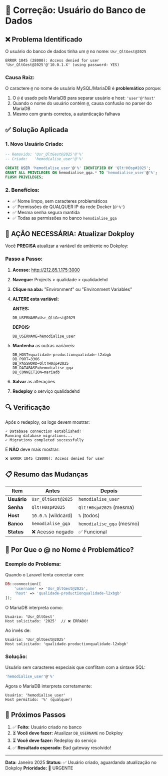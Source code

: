 # 🔧 Correção: Usuário do Banco de Dados

## ❌ Problema Identificado

O usuário do banco de dados tinha um `@` no nome: `Usr_QltGest@2025`

```
ERROR 1045 (28000): Access denied for user 'Usr_QltGest@2025'@'10.0.1.X' (using password: YES)
```

### Causa Raiz:

O caractere `@` no nome de usuário MySQL/MariaDB é **problemático** porque:
1. O `@` é usado pelo MariaDB para separar usuário e host: `'user'@'host'`
2. Quando o nome do usuário contém `@`, causa confusão no parser do MariaDB
3. Mesmo com grants corretos, a autenticação falhava

## ✅ Solução Aplicada

### 1. Novo Usuário Criado:
```sql
-- Removido: 'Usr_QltGest@2025'@'%'
-- Criado:   'hemodialise_user'@'%'

CREATE USER 'hemodialise_user'@'%' IDENTIFIED BY 'Qlt!H0sp#2025';
GRANT ALL PRIVILEGES ON hemodialise_gqa.* TO 'hemodialise_user'@'%';
FLUSH PRIVILEGES;
```

### 2. Benefícios:
- ✅ Nome limpo, sem caracteres problemáticos
- ✅ Permissões de QUALQUER IP da rede Docker (`@'%'`)
- ✅ Mesma senha segura mantida
- ✅ Todas as permissões no banco `hemodialise_gqa`

## 🔄 AÇÃO NECESSÁRIA: Atualizar Dokploy

Você **PRECISA** atualizar a variável de ambiente no Dokploy:

### Passo a Passo:

1. **Acesse:** http://212.85.1.175:3000

2. **Navegue:** Projects > qualidade > qualidadehd

3. **Clique na aba:** "Environment" ou "Environment Variables"

4. **ALTERE esta variável:**

   **ANTES:**
   ```
   DB_USERNAME=Usr_QltGest@2025
   ```

   **DEPOIS:**
   ```
   DB_USERNAME=hemodialise_user
   ```

5. **Mantenha** as outras variáveis:
   ```
   DB_HOST=qualidade-productionqualidade-l2xbgb
   DB_PORT=3306
   DB_PASSWORD=Qlt!H0sp#2025
   DB_DATABASE=hemodialise_gqa
   DB_CONNECTION=mariadb
   ```

6. **Salvar** as alterações

7. **Redeploy** o serviço qualidadehd

## 🔍 Verificação

Após o redeploy, os logs devem mostrar:

```
✓ Database connection established!
Running database migrations...
✓ Migrations completed successfully
```

E **NÃO** deve mais mostrar:
```
❌ ERROR 1045 (28000): Access denied for user
```

## 📋 Resumo das Mudanças

| Item | Antes | Depois |
|------|-------|--------|
| **Usuário** | `Usr_QltGest@2025` | `hemodialise_user` |
| **Senha** | `Qlt!H0sp#2025` | `Qlt!H0sp#2025` (mesma) |
| **Host** | `10.0.%` (wildcard) | `%` (todos) |
| **Banco** | `hemodialise_gqa` | `hemodialise_gqa` (mesmo) |
| **Status** | ❌ Acesso negado | ✅ Funcional |

## 🎯 Por Que o @ no Nome é Problemático?

### Exemplo do Problema:

Quando o Laravel tenta conectar com:
```php
DB::connection([
    'username' => 'Usr_QltGest@2025',
    'host' => 'qualidade-productionqualidade-l2xbgb'
]);
```

O MariaDB interpreta como:
```
Usuário: 'Usr_QltGest'
Host solicitado: '2025'  // ❌ ERRADO!
```

Ao invés de:
```
Usuário: 'Usr_QltGest@2025'
Host solicitado: 'qualidade-productionqualidade-l2xbgb'
```

### Solução:

Usuário sem caracteres especiais que conflitam com a sintaxe SQL:
```sql
'hemodialise_user'@'%'
```

Agora o MariaDB interpreta corretamente:
```
Usuário: 'hemodialise_user'
Host permitido: '%' (qualquer)
```

## 🚀 Próximos Passos

1. ✅ **Feito:** Usuário criado no banco
2. ⏳ **Você deve fazer:** Atualizar `DB_USERNAME` no Dokploy
3. ⏳ **Você deve fazer:** Redeploy do serviço
4. ✅ **Resultado esperado:** Bad gateway resolvido!

---

**Data:** Janeiro 2025
**Status:** ✅ Usuário criado, aguardando atualização no Dokploy
**Prioridade:** 🔴 URGENTE
